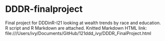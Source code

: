 # DDDR-finalproject
Final project for DDDinR-I21 looking at wealth trends by race and education. 
R script and R Markdown are attached. 
Knitted Markdown HTML link: file:///Users/ivy/Documents/GitHub/121ddd_ivy/DDDR_FinalProject.html
